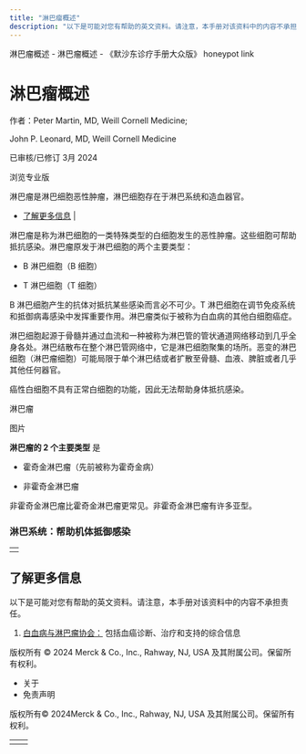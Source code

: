 ```yaml
---
title: "淋巴瘤概述"
description: "以下是可能对您有帮助的英文资料。请注意，本手册对该资料中的内容不承担责任。"
---
```


﻿淋巴瘤概述 \- 淋巴瘤概述 \- 《默沙东诊疗手册大众版》 honeypot link

# 淋巴瘤概述

作者：Peter Martin, MD, Weill Cornell Medicine;

John P. Leonard, MD, Weill Cornell Medicine

已审核/已修订 3月 2024

浏览专业版

淋巴瘤是淋巴细胞恶性肿瘤，淋巴细胞存在于淋巴系统和造血器官。

- [了解更多信息](#了解更多信息_v14431460_zh) \|

淋巴瘤是称为淋巴细胞的一类特殊类型的白细胞发生的恶性肿瘤。这些细胞可帮助抵抗感染。淋巴瘤原发于淋巴细胞的两个主要类型：

- B 淋巴细胞（B 细胞）

- T 淋巴细胞（T 细胞）


B 淋巴细胞产生的抗体对抵抗某些感染而言必不可少。T 淋巴细胞在调节免疫系统和抵御病毒感染中发挥重要作用。淋巴瘤类似于被称为白血病的其他白细胞癌症。

淋巴细胞起源于骨髓并通过血流和一种被称为淋巴管的管状通道网络移动到几乎全身各处。淋巴结散布在整个淋巴管网络中，它是淋巴细胞聚集的场所。恶变的淋巴细胞（淋巴瘤细胞）可能局限于单个淋巴结或者扩散至骨髓、血液、脾脏或者几乎其他任何器官。

癌性白细胞不具有正常白细胞的功能，因此无法帮助身体抵抗感染。

淋巴瘤



图片

**淋巴瘤的 2 个主要类型** 是

- 霍奇金淋巴瘤（先前被称为霍奇金病）

- 非霍奇金淋巴瘤


非霍奇金淋巴瘤比霍奇金淋巴瘤更常见。非霍奇金淋巴瘤有许多亚型。

### 淋巴系统：帮助机体抵御感染

|     |
| --- |
|  |

## 了解更多信息

以下是可能对您有帮助的英文资料。请注意，本手册对该资料中的内容不承担责任。

1. [白血病与淋巴瘤协会：](http://www.lls.org/) 包括血癌诊断、治疗和支持的综合信息




版权所有 © 2024
Merck & Co., Inc., Rahway, NJ, USA 及其附属公司。保留所有权利。

- 关于
- 免责声明

版权所有© 2024Merck & Co., Inc., Rahway, NJ, USA 及其附属公司。保留所有权利。

|     |     |
| --- | --- |
|  |  |